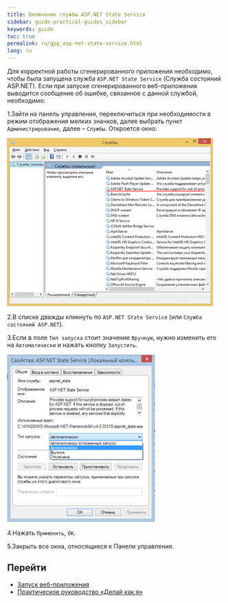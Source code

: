```yaml
---
title: Включение службы ASP.NET State Service
sidebar: guide-practical-guides_sidebar
keywords: guide
toc: true
permalink: ru/gpg_asp-net-state-service.html
lang: ru
---
```


Для корректной работы сгенерированного приложения необходимо, чтобы была запущена служба `ASP.NET State Service` (Служба состояний ASP.NET). Если при запуске сгенерированного веб-приложения выводится сообщение об ошибке, связанное с данной службой, необходимо:

1.Зайти на панель управления, переключиться при необходимости в режим отображения мелких значков, далее выбрать пункт `Администрирование`, далее – `Службы`. Откроется окно:
 
![](/images/pages/guides/flexberry-aspnet/services.png)

2.В списке дважды кликнуть по `ASP.NET State Service` (или `Служба состояний ASP.NET`).

3.Если в поле `Тип запуска` стоит значение `Вручную`, нужно изменить его на `Автоматически` и нажать кнопку `Запустить`.

![](/images/pages/guides/flexberry-aspnet/settings-services.png)
 
4.Нажать `Применить`, `ОК`.

5.Закрыть все окна, относящиеся к Панели управления.

## Перейти

*  <i class="fa fa-arrow-left" aria-hidden="true"></i> [Запуск веб-приложения](gpg_start-application.html)
* [Практическое руководство  «Делай как я»](gpg_landing-page.html) <i class="fa fa-arrow-up" aria-hidden="true"></i> 
